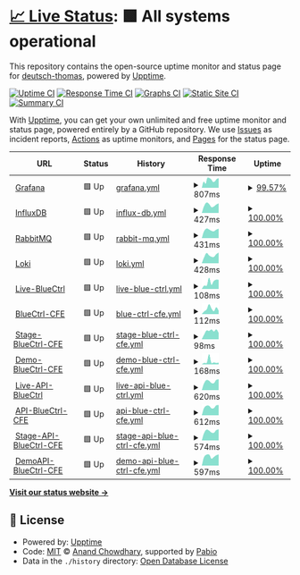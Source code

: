 # [📈 Live Status](https://deutsch-thomas.github.io/upptime-monitor): <!--live status--> **🟩 All systems operational**

This repository contains the open-source uptime monitor and status page for [deutsch-thomas](https://deutsch-thomas.github.io/upptime-monitor), powered by [Upptime](https://github.com/upptime/upptime).

[![Uptime CI](https://github.com/deutsch-thomas/upptime-monitor/workflows/Uptime%20CI/badge.svg)](https://github.com/deutsch-thomas/upptime-monitor/actions?query=workflow%3A%22Uptime+CI%22)
[![Response Time CI](https://github.com/deutsch-thomas/upptime-monitor/workflows/Response%20Time%20CI/badge.svg)](https://github.com/deutsch-thomas/upptime-monitor/actions?query=workflow%3A%22Response+Time+CI%22)
[![Graphs CI](https://github.com/deutsch-thomas/upptime-monitor/workflows/Graphs%20CI/badge.svg)](https://github.com/deutsch-thomas/upptime-monitor/actions?query=workflow%3A%22Graphs+CI%22)
[![Static Site CI](https://github.com/deutsch-thomas/upptime-monitor/workflows/Static%20Site%20CI/badge.svg)](https://github.com/deutsch-thomas/upptime-monitor/actions?query=workflow%3A%22Static+Site+CI%22)
[![Summary CI](https://github.com/deutsch-thomas/upptime-monitor/workflows/Summary%20CI/badge.svg)](https://github.com/deutsch-thomas/upptime-monitor/actions?query=workflow%3A%22Summary+CI%22)

With [Upptime](https://upptime.js.org), you can get your own unlimited and free uptime monitor and status page, powered entirely by a GitHub repository. We use [Issues](https://github.com/deutsch-thomas/upptime-monitor/issues) as incident reports, [Actions](https://github.com/deutsch-thomas/upptime-monitor/actions) as uptime monitors, and [Pages](https://deutsch-thomas.github.io/upptime-monitor) for the status page.

<!--start: status pages-->
<!-- This summary is generated by Upptime (https://github.com/upptime/upptime) -->
<!-- Do not edit this manually, your changes will be overwritten -->
<!-- prettier-ignore -->
| URL | Status | History | Response Time | Uptime |
| --- | ------ | ------- | ------------- | ------ |
| <img alt="" src="https://icons.duckduckgo.com/ip3/monitor.bluectrl.app.ico" height="13"> [Grafana](https://monitor.bluectrl.app/) | 🟩 Up | [grafana.yml](https://github.com/deutsch-thomas/upptime-monitor/commits/HEAD/history/grafana.yml) | <details><summary><img alt="Response time graph" src="./graphs/grafana/response-time-week.png" height="20"> 807ms</summary><br><a href="https://uptime.cfe-computing.com/history/grafana"><img alt="Response time 732" src="https://img.shields.io/endpoint?url=https%3A%2F%2Fraw.githubusercontent.com%2Fdeutsch-thomas%2Fupptime-monitor%2FHEAD%2Fapi%2Fgrafana%2Fresponse-time.json"></a><br><a href="https://uptime.cfe-computing.com/history/grafana"><img alt="24-hour response time 1014" src="https://img.shields.io/endpoint?url=https%3A%2F%2Fraw.githubusercontent.com%2Fdeutsch-thomas%2Fupptime-monitor%2FHEAD%2Fapi%2Fgrafana%2Fresponse-time-day.json"></a><br><a href="https://uptime.cfe-computing.com/history/grafana"><img alt="7-day response time 807" src="https://img.shields.io/endpoint?url=https%3A%2F%2Fraw.githubusercontent.com%2Fdeutsch-thomas%2Fupptime-monitor%2FHEAD%2Fapi%2Fgrafana%2Fresponse-time-week.json"></a><br><a href="https://uptime.cfe-computing.com/history/grafana"><img alt="30-day response time 790" src="https://img.shields.io/endpoint?url=https%3A%2F%2Fraw.githubusercontent.com%2Fdeutsch-thomas%2Fupptime-monitor%2FHEAD%2Fapi%2Fgrafana%2Fresponse-time-month.json"></a><br><a href="https://uptime.cfe-computing.com/history/grafana"><img alt="1-year response time 732" src="https://img.shields.io/endpoint?url=https%3A%2F%2Fraw.githubusercontent.com%2Fdeutsch-thomas%2Fupptime-monitor%2FHEAD%2Fapi%2Fgrafana%2Fresponse-time-year.json"></a></details> | <details><summary><a href="https://uptime.cfe-computing.com/history/grafana">99.57%</a></summary><a href="https://uptime.cfe-computing.com/history/grafana"><img alt="All-time uptime 99.73%" src="https://img.shields.io/endpoint?url=https%3A%2F%2Fraw.githubusercontent.com%2Fdeutsch-thomas%2Fupptime-monitor%2FHEAD%2Fapi%2Fgrafana%2Fuptime.json"></a><br><a href="https://uptime.cfe-computing.com/history/grafana"><img alt="24-hour uptime 100.00%" src="https://img.shields.io/endpoint?url=https%3A%2F%2Fraw.githubusercontent.com%2Fdeutsch-thomas%2Fupptime-monitor%2FHEAD%2Fapi%2Fgrafana%2Fuptime-day.json"></a><br><a href="https://uptime.cfe-computing.com/history/grafana"><img alt="7-day uptime 99.57%" src="https://img.shields.io/endpoint?url=https%3A%2F%2Fraw.githubusercontent.com%2Fdeutsch-thomas%2Fupptime-monitor%2FHEAD%2Fapi%2Fgrafana%2Fuptime-week.json"></a><br><a href="https://uptime.cfe-computing.com/history/grafana"><img alt="30-day uptime 99.81%" src="https://img.shields.io/endpoint?url=https%3A%2F%2Fraw.githubusercontent.com%2Fdeutsch-thomas%2Fupptime-monitor%2FHEAD%2Fapi%2Fgrafana%2Fuptime-month.json"></a><br><a href="https://uptime.cfe-computing.com/history/grafana"><img alt="1-year uptime 99.73%" src="https://img.shields.io/endpoint?url=https%3A%2F%2Fraw.githubusercontent.com%2Fdeutsch-thomas%2Fupptime-monitor%2FHEAD%2Fapi%2Fgrafana%2Fuptime-year.json"></a></details>
| <img alt="" src="https://icons.duckduckgo.com/ip3/monitor.bluectrl.app.ico" height="13"> [InfluxDB](https://monitor.bluectrl.app:8443/) | 🟩 Up | [influx-db.yml](https://github.com/deutsch-thomas/upptime-monitor/commits/HEAD/history/influx-db.yml) | <details><summary><img alt="Response time graph" src="./graphs/influx-db/response-time-week.png" height="20"> 427ms</summary><br><a href="https://uptime.cfe-computing.com/history/influx-db"><img alt="Response time 396" src="https://img.shields.io/endpoint?url=https%3A%2F%2Fraw.githubusercontent.com%2Fdeutsch-thomas%2Fupptime-monitor%2FHEAD%2Fapi%2Finflux-db%2Fresponse-time.json"></a><br><a href="https://uptime.cfe-computing.com/history/influx-db"><img alt="24-hour response time 506" src="https://img.shields.io/endpoint?url=https%3A%2F%2Fraw.githubusercontent.com%2Fdeutsch-thomas%2Fupptime-monitor%2FHEAD%2Fapi%2Finflux-db%2Fresponse-time-day.json"></a><br><a href="https://uptime.cfe-computing.com/history/influx-db"><img alt="7-day response time 427" src="https://img.shields.io/endpoint?url=https%3A%2F%2Fraw.githubusercontent.com%2Fdeutsch-thomas%2Fupptime-monitor%2FHEAD%2Fapi%2Finflux-db%2Fresponse-time-week.json"></a><br><a href="https://uptime.cfe-computing.com/history/influx-db"><img alt="30-day response time 412" src="https://img.shields.io/endpoint?url=https%3A%2F%2Fraw.githubusercontent.com%2Fdeutsch-thomas%2Fupptime-monitor%2FHEAD%2Fapi%2Finflux-db%2Fresponse-time-month.json"></a><br><a href="https://uptime.cfe-computing.com/history/influx-db"><img alt="1-year response time 396" src="https://img.shields.io/endpoint?url=https%3A%2F%2Fraw.githubusercontent.com%2Fdeutsch-thomas%2Fupptime-monitor%2FHEAD%2Fapi%2Finflux-db%2Fresponse-time-year.json"></a></details> | <details><summary><a href="https://uptime.cfe-computing.com/history/influx-db">100.00%</a></summary><a href="https://uptime.cfe-computing.com/history/influx-db"><img alt="All-time uptime 99.73%" src="https://img.shields.io/endpoint?url=https%3A%2F%2Fraw.githubusercontent.com%2Fdeutsch-thomas%2Fupptime-monitor%2FHEAD%2Fapi%2Finflux-db%2Fuptime.json"></a><br><a href="https://uptime.cfe-computing.com/history/influx-db"><img alt="24-hour uptime 100.00%" src="https://img.shields.io/endpoint?url=https%3A%2F%2Fraw.githubusercontent.com%2Fdeutsch-thomas%2Fupptime-monitor%2FHEAD%2Fapi%2Finflux-db%2Fuptime-day.json"></a><br><a href="https://uptime.cfe-computing.com/history/influx-db"><img alt="7-day uptime 100.00%" src="https://img.shields.io/endpoint?url=https%3A%2F%2Fraw.githubusercontent.com%2Fdeutsch-thomas%2Fupptime-monitor%2FHEAD%2Fapi%2Finflux-db%2Fuptime-week.json"></a><br><a href="https://uptime.cfe-computing.com/history/influx-db"><img alt="30-day uptime 99.91%" src="https://img.shields.io/endpoint?url=https%3A%2F%2Fraw.githubusercontent.com%2Fdeutsch-thomas%2Fupptime-monitor%2FHEAD%2Fapi%2Finflux-db%2Fuptime-month.json"></a><br><a href="https://uptime.cfe-computing.com/history/influx-db"><img alt="1-year uptime 99.73%" src="https://img.shields.io/endpoint?url=https%3A%2F%2Fraw.githubusercontent.com%2Fdeutsch-thomas%2Fupptime-monitor%2FHEAD%2Fapi%2Finflux-db%2Fuptime-year.json"></a></details>
| <img alt="" src="https://icons.duckduckgo.com/ip3/monitor.bluectrl.app.ico" height="13"> [RabbitMQ](https://monitor.bluectrl.app:15672/) | 🟩 Up | [rabbit-mq.yml](https://github.com/deutsch-thomas/upptime-monitor/commits/HEAD/history/rabbit-mq.yml) | <details><summary><img alt="Response time graph" src="./graphs/rabbit-mq/response-time-week.png" height="20"> 431ms</summary><br><a href="https://uptime.cfe-computing.com/history/rabbit-mq"><img alt="Response time 412" src="https://img.shields.io/endpoint?url=https%3A%2F%2Fraw.githubusercontent.com%2Fdeutsch-thomas%2Fupptime-monitor%2FHEAD%2Fapi%2Frabbit-mq%2Fresponse-time.json"></a><br><a href="https://uptime.cfe-computing.com/history/rabbit-mq"><img alt="24-hour response time 496" src="https://img.shields.io/endpoint?url=https%3A%2F%2Fraw.githubusercontent.com%2Fdeutsch-thomas%2Fupptime-monitor%2FHEAD%2Fapi%2Frabbit-mq%2Fresponse-time-day.json"></a><br><a href="https://uptime.cfe-computing.com/history/rabbit-mq"><img alt="7-day response time 431" src="https://img.shields.io/endpoint?url=https%3A%2F%2Fraw.githubusercontent.com%2Fdeutsch-thomas%2Fupptime-monitor%2FHEAD%2Fapi%2Frabbit-mq%2Fresponse-time-week.json"></a><br><a href="https://uptime.cfe-computing.com/history/rabbit-mq"><img alt="30-day response time 424" src="https://img.shields.io/endpoint?url=https%3A%2F%2Fraw.githubusercontent.com%2Fdeutsch-thomas%2Fupptime-monitor%2FHEAD%2Fapi%2Frabbit-mq%2Fresponse-time-month.json"></a><br><a href="https://uptime.cfe-computing.com/history/rabbit-mq"><img alt="1-year response time 412" src="https://img.shields.io/endpoint?url=https%3A%2F%2Fraw.githubusercontent.com%2Fdeutsch-thomas%2Fupptime-monitor%2FHEAD%2Fapi%2Frabbit-mq%2Fresponse-time-year.json"></a></details> | <details><summary><a href="https://uptime.cfe-computing.com/history/rabbit-mq">100.00%</a></summary><a href="https://uptime.cfe-computing.com/history/rabbit-mq"><img alt="All-time uptime 99.77%" src="https://img.shields.io/endpoint?url=https%3A%2F%2Fraw.githubusercontent.com%2Fdeutsch-thomas%2Fupptime-monitor%2FHEAD%2Fapi%2Frabbit-mq%2Fuptime.json"></a><br><a href="https://uptime.cfe-computing.com/history/rabbit-mq"><img alt="24-hour uptime 100.00%" src="https://img.shields.io/endpoint?url=https%3A%2F%2Fraw.githubusercontent.com%2Fdeutsch-thomas%2Fupptime-monitor%2FHEAD%2Fapi%2Frabbit-mq%2Fuptime-day.json"></a><br><a href="https://uptime.cfe-computing.com/history/rabbit-mq"><img alt="7-day uptime 100.00%" src="https://img.shields.io/endpoint?url=https%3A%2F%2Fraw.githubusercontent.com%2Fdeutsch-thomas%2Fupptime-monitor%2FHEAD%2Fapi%2Frabbit-mq%2Fuptime-week.json"></a><br><a href="https://uptime.cfe-computing.com/history/rabbit-mq"><img alt="30-day uptime 99.91%" src="https://img.shields.io/endpoint?url=https%3A%2F%2Fraw.githubusercontent.com%2Fdeutsch-thomas%2Fupptime-monitor%2FHEAD%2Fapi%2Frabbit-mq%2Fuptime-month.json"></a><br><a href="https://uptime.cfe-computing.com/history/rabbit-mq"><img alt="1-year uptime 99.77%" src="https://img.shields.io/endpoint?url=https%3A%2F%2Fraw.githubusercontent.com%2Fdeutsch-thomas%2Fupptime-monitor%2FHEAD%2Fapi%2Frabbit-mq%2Fuptime-year.json"></a></details>
| <img alt="" src="https://icons.duckduckgo.com/ip3/monitor.bluectrl.app.ico" height="13"> [Loki](https://monitor.bluectrl.app:3100/) | 🟩 Up | [loki.yml](https://github.com/deutsch-thomas/upptime-monitor/commits/HEAD/history/loki.yml) | <details><summary><img alt="Response time graph" src="./graphs/loki/response-time-week.png" height="20"> 428ms</summary><br><a href="https://uptime.cfe-computing.com/history/loki"><img alt="Response time 385" src="https://img.shields.io/endpoint?url=https%3A%2F%2Fraw.githubusercontent.com%2Fdeutsch-thomas%2Fupptime-monitor%2FHEAD%2Fapi%2Floki%2Fresponse-time.json"></a><br><a href="https://uptime.cfe-computing.com/history/loki"><img alt="24-hour response time 566" src="https://img.shields.io/endpoint?url=https%3A%2F%2Fraw.githubusercontent.com%2Fdeutsch-thomas%2Fupptime-monitor%2FHEAD%2Fapi%2Floki%2Fresponse-time-day.json"></a><br><a href="https://uptime.cfe-computing.com/history/loki"><img alt="7-day response time 428" src="https://img.shields.io/endpoint?url=https%3A%2F%2Fraw.githubusercontent.com%2Fdeutsch-thomas%2Fupptime-monitor%2FHEAD%2Fapi%2Floki%2Fresponse-time-week.json"></a><br><a href="https://uptime.cfe-computing.com/history/loki"><img alt="30-day response time 409" src="https://img.shields.io/endpoint?url=https%3A%2F%2Fraw.githubusercontent.com%2Fdeutsch-thomas%2Fupptime-monitor%2FHEAD%2Fapi%2Floki%2Fresponse-time-month.json"></a><br><a href="https://uptime.cfe-computing.com/history/loki"><img alt="1-year response time 385" src="https://img.shields.io/endpoint?url=https%3A%2F%2Fraw.githubusercontent.com%2Fdeutsch-thomas%2Fupptime-monitor%2FHEAD%2Fapi%2Floki%2Fresponse-time-year.json"></a></details> | <details><summary><a href="https://uptime.cfe-computing.com/history/loki">100.00%</a></summary><a href="https://uptime.cfe-computing.com/history/loki"><img alt="All-time uptime 99.97%" src="https://img.shields.io/endpoint?url=https%3A%2F%2Fraw.githubusercontent.com%2Fdeutsch-thomas%2Fupptime-monitor%2FHEAD%2Fapi%2Floki%2Fuptime.json"></a><br><a href="https://uptime.cfe-computing.com/history/loki"><img alt="24-hour uptime 100.00%" src="https://img.shields.io/endpoint?url=https%3A%2F%2Fraw.githubusercontent.com%2Fdeutsch-thomas%2Fupptime-monitor%2FHEAD%2Fapi%2Floki%2Fuptime-day.json"></a><br><a href="https://uptime.cfe-computing.com/history/loki"><img alt="7-day uptime 100.00%" src="https://img.shields.io/endpoint?url=https%3A%2F%2Fraw.githubusercontent.com%2Fdeutsch-thomas%2Fupptime-monitor%2FHEAD%2Fapi%2Floki%2Fuptime-week.json"></a><br><a href="https://uptime.cfe-computing.com/history/loki"><img alt="30-day uptime 100.00%" src="https://img.shields.io/endpoint?url=https%3A%2F%2Fraw.githubusercontent.com%2Fdeutsch-thomas%2Fupptime-monitor%2FHEAD%2Fapi%2Floki%2Fuptime-month.json"></a><br><a href="https://uptime.cfe-computing.com/history/loki"><img alt="1-year uptime 99.97%" src="https://img.shields.io/endpoint?url=https%3A%2F%2Fraw.githubusercontent.com%2Fdeutsch-thomas%2Fupptime-monitor%2FHEAD%2Fapi%2Floki%2Fuptime-year.json"></a></details>
| <img alt="" src="https://icons.duckduckgo.com/ip3/bluectrl.app.ico" height="13"> [Live-BlueCtrl](https://bluectrl.app) | 🟩 Up | [live-blue-ctrl.yml](https://github.com/deutsch-thomas/upptime-monitor/commits/HEAD/history/live-blue-ctrl.yml) | <details><summary><img alt="Response time graph" src="./graphs/live-blue-ctrl/response-time-week.png" height="20"> 108ms</summary><br><a href="https://uptime.cfe-computing.com/history/live-blue-ctrl"><img alt="Response time 192" src="https://img.shields.io/endpoint?url=https%3A%2F%2Fraw.githubusercontent.com%2Fdeutsch-thomas%2Fupptime-monitor%2FHEAD%2Fapi%2Flive-blue-ctrl%2Fresponse-time.json"></a><br><a href="https://uptime.cfe-computing.com/history/live-blue-ctrl"><img alt="24-hour response time 145" src="https://img.shields.io/endpoint?url=https%3A%2F%2Fraw.githubusercontent.com%2Fdeutsch-thomas%2Fupptime-monitor%2FHEAD%2Fapi%2Flive-blue-ctrl%2Fresponse-time-day.json"></a><br><a href="https://uptime.cfe-computing.com/history/live-blue-ctrl"><img alt="7-day response time 108" src="https://img.shields.io/endpoint?url=https%3A%2F%2Fraw.githubusercontent.com%2Fdeutsch-thomas%2Fupptime-monitor%2FHEAD%2Fapi%2Flive-blue-ctrl%2Fresponse-time-week.json"></a><br><a href="https://uptime.cfe-computing.com/history/live-blue-ctrl"><img alt="30-day response time 212" src="https://img.shields.io/endpoint?url=https%3A%2F%2Fraw.githubusercontent.com%2Fdeutsch-thomas%2Fupptime-monitor%2FHEAD%2Fapi%2Flive-blue-ctrl%2Fresponse-time-month.json"></a><br><a href="https://uptime.cfe-computing.com/history/live-blue-ctrl"><img alt="1-year response time 192" src="https://img.shields.io/endpoint?url=https%3A%2F%2Fraw.githubusercontent.com%2Fdeutsch-thomas%2Fupptime-monitor%2FHEAD%2Fapi%2Flive-blue-ctrl%2Fresponse-time-year.json"></a></details> | <details><summary><a href="https://uptime.cfe-computing.com/history/live-blue-ctrl">100.00%</a></summary><a href="https://uptime.cfe-computing.com/history/live-blue-ctrl"><img alt="All-time uptime 99.99%" src="https://img.shields.io/endpoint?url=https%3A%2F%2Fraw.githubusercontent.com%2Fdeutsch-thomas%2Fupptime-monitor%2FHEAD%2Fapi%2Flive-blue-ctrl%2Fuptime.json"></a><br><a href="https://uptime.cfe-computing.com/history/live-blue-ctrl"><img alt="24-hour uptime 100.00%" src="https://img.shields.io/endpoint?url=https%3A%2F%2Fraw.githubusercontent.com%2Fdeutsch-thomas%2Fupptime-monitor%2FHEAD%2Fapi%2Flive-blue-ctrl%2Fuptime-day.json"></a><br><a href="https://uptime.cfe-computing.com/history/live-blue-ctrl"><img alt="7-day uptime 100.00%" src="https://img.shields.io/endpoint?url=https%3A%2F%2Fraw.githubusercontent.com%2Fdeutsch-thomas%2Fupptime-monitor%2FHEAD%2Fapi%2Flive-blue-ctrl%2Fuptime-week.json"></a><br><a href="https://uptime.cfe-computing.com/history/live-blue-ctrl"><img alt="30-day uptime 100.00%" src="https://img.shields.io/endpoint?url=https%3A%2F%2Fraw.githubusercontent.com%2Fdeutsch-thomas%2Fupptime-monitor%2FHEAD%2Fapi%2Flive-blue-ctrl%2Fuptime-month.json"></a><br><a href="https://uptime.cfe-computing.com/history/live-blue-ctrl"><img alt="1-year uptime 99.99%" src="https://img.shields.io/endpoint?url=https%3A%2F%2Fraw.githubusercontent.com%2Fdeutsch-thomas%2Fupptime-monitor%2FHEAD%2Fapi%2Flive-blue-ctrl%2Fuptime-year.json"></a></details>
| <img alt="" src="https://icons.duckduckgo.com/ip3/bluectrl.cfe-computing.com.ico" height="13"> [BlueCtrl-CFE](https://bluectrl.cfe-computing.com) | 🟩 Up | [blue-ctrl-cfe.yml](https://github.com/deutsch-thomas/upptime-monitor/commits/HEAD/history/blue-ctrl-cfe.yml) | <details><summary><img alt="Response time graph" src="./graphs/blue-ctrl-cfe/response-time-week.png" height="20"> 112ms</summary><br><a href="https://uptime.cfe-computing.com/history/blue-ctrl-cfe"><img alt="Response time 174" src="https://img.shields.io/endpoint?url=https%3A%2F%2Fraw.githubusercontent.com%2Fdeutsch-thomas%2Fupptime-monitor%2FHEAD%2Fapi%2Fblue-ctrl-cfe%2Fresponse-time.json"></a><br><a href="https://uptime.cfe-computing.com/history/blue-ctrl-cfe"><img alt="24-hour response time 74" src="https://img.shields.io/endpoint?url=https%3A%2F%2Fraw.githubusercontent.com%2Fdeutsch-thomas%2Fupptime-monitor%2FHEAD%2Fapi%2Fblue-ctrl-cfe%2Fresponse-time-day.json"></a><br><a href="https://uptime.cfe-computing.com/history/blue-ctrl-cfe"><img alt="7-day response time 112" src="https://img.shields.io/endpoint?url=https%3A%2F%2Fraw.githubusercontent.com%2Fdeutsch-thomas%2Fupptime-monitor%2FHEAD%2Fapi%2Fblue-ctrl-cfe%2Fresponse-time-week.json"></a><br><a href="https://uptime.cfe-computing.com/history/blue-ctrl-cfe"><img alt="30-day response time 192" src="https://img.shields.io/endpoint?url=https%3A%2F%2Fraw.githubusercontent.com%2Fdeutsch-thomas%2Fupptime-monitor%2FHEAD%2Fapi%2Fblue-ctrl-cfe%2Fresponse-time-month.json"></a><br><a href="https://uptime.cfe-computing.com/history/blue-ctrl-cfe"><img alt="1-year response time 174" src="https://img.shields.io/endpoint?url=https%3A%2F%2Fraw.githubusercontent.com%2Fdeutsch-thomas%2Fupptime-monitor%2FHEAD%2Fapi%2Fblue-ctrl-cfe%2Fresponse-time-year.json"></a></details> | <details><summary><a href="https://uptime.cfe-computing.com/history/blue-ctrl-cfe">100.00%</a></summary><a href="https://uptime.cfe-computing.com/history/blue-ctrl-cfe"><img alt="All-time uptime 99.96%" src="https://img.shields.io/endpoint?url=https%3A%2F%2Fraw.githubusercontent.com%2Fdeutsch-thomas%2Fupptime-monitor%2FHEAD%2Fapi%2Fblue-ctrl-cfe%2Fuptime.json"></a><br><a href="https://uptime.cfe-computing.com/history/blue-ctrl-cfe"><img alt="24-hour uptime 100.00%" src="https://img.shields.io/endpoint?url=https%3A%2F%2Fraw.githubusercontent.com%2Fdeutsch-thomas%2Fupptime-monitor%2FHEAD%2Fapi%2Fblue-ctrl-cfe%2Fuptime-day.json"></a><br><a href="https://uptime.cfe-computing.com/history/blue-ctrl-cfe"><img alt="7-day uptime 100.00%" src="https://img.shields.io/endpoint?url=https%3A%2F%2Fraw.githubusercontent.com%2Fdeutsch-thomas%2Fupptime-monitor%2FHEAD%2Fapi%2Fblue-ctrl-cfe%2Fuptime-week.json"></a><br><a href="https://uptime.cfe-computing.com/history/blue-ctrl-cfe"><img alt="30-day uptime 100.00%" src="https://img.shields.io/endpoint?url=https%3A%2F%2Fraw.githubusercontent.com%2Fdeutsch-thomas%2Fupptime-monitor%2FHEAD%2Fapi%2Fblue-ctrl-cfe%2Fuptime-month.json"></a><br><a href="https://uptime.cfe-computing.com/history/blue-ctrl-cfe"><img alt="1-year uptime 99.96%" src="https://img.shields.io/endpoint?url=https%3A%2F%2Fraw.githubusercontent.com%2Fdeutsch-thomas%2Fupptime-monitor%2FHEAD%2Fapi%2Fblue-ctrl-cfe%2Fuptime-year.json"></a></details>
| <img alt="" src="https://icons.duckduckgo.com/ip3/stage.bluectrl.cfe-computing.com.ico" height="13"> [Stage-BlueCtrl-CFE](https://stage.bluectrl.cfe-computing.com) | 🟩 Up | [stage-blue-ctrl-cfe.yml](https://github.com/deutsch-thomas/upptime-monitor/commits/HEAD/history/stage-blue-ctrl-cfe.yml) | <details><summary><img alt="Response time graph" src="./graphs/stage-blue-ctrl-cfe/response-time-week.png" height="20"> 98ms</summary><br><a href="https://uptime.cfe-computing.com/history/stage-blue-ctrl-cfe"><img alt="Response time 180" src="https://img.shields.io/endpoint?url=https%3A%2F%2Fraw.githubusercontent.com%2Fdeutsch-thomas%2Fupptime-monitor%2FHEAD%2Fapi%2Fstage-blue-ctrl-cfe%2Fresponse-time.json"></a><br><a href="https://uptime.cfe-computing.com/history/stage-blue-ctrl-cfe"><img alt="24-hour response time 78" src="https://img.shields.io/endpoint?url=https%3A%2F%2Fraw.githubusercontent.com%2Fdeutsch-thomas%2Fupptime-monitor%2FHEAD%2Fapi%2Fstage-blue-ctrl-cfe%2Fresponse-time-day.json"></a><br><a href="https://uptime.cfe-computing.com/history/stage-blue-ctrl-cfe"><img alt="7-day response time 98" src="https://img.shields.io/endpoint?url=https%3A%2F%2Fraw.githubusercontent.com%2Fdeutsch-thomas%2Fupptime-monitor%2FHEAD%2Fapi%2Fstage-blue-ctrl-cfe%2Fresponse-time-week.json"></a><br><a href="https://uptime.cfe-computing.com/history/stage-blue-ctrl-cfe"><img alt="30-day response time 195" src="https://img.shields.io/endpoint?url=https%3A%2F%2Fraw.githubusercontent.com%2Fdeutsch-thomas%2Fupptime-monitor%2FHEAD%2Fapi%2Fstage-blue-ctrl-cfe%2Fresponse-time-month.json"></a><br><a href="https://uptime.cfe-computing.com/history/stage-blue-ctrl-cfe"><img alt="1-year response time 180" src="https://img.shields.io/endpoint?url=https%3A%2F%2Fraw.githubusercontent.com%2Fdeutsch-thomas%2Fupptime-monitor%2FHEAD%2Fapi%2Fstage-blue-ctrl-cfe%2Fresponse-time-year.json"></a></details> | <details><summary><a href="https://uptime.cfe-computing.com/history/stage-blue-ctrl-cfe">100.00%</a></summary><a href="https://uptime.cfe-computing.com/history/stage-blue-ctrl-cfe"><img alt="All-time uptime 99.97%" src="https://img.shields.io/endpoint?url=https%3A%2F%2Fraw.githubusercontent.com%2Fdeutsch-thomas%2Fupptime-monitor%2FHEAD%2Fapi%2Fstage-blue-ctrl-cfe%2Fuptime.json"></a><br><a href="https://uptime.cfe-computing.com/history/stage-blue-ctrl-cfe"><img alt="24-hour uptime 100.00%" src="https://img.shields.io/endpoint?url=https%3A%2F%2Fraw.githubusercontent.com%2Fdeutsch-thomas%2Fupptime-monitor%2FHEAD%2Fapi%2Fstage-blue-ctrl-cfe%2Fuptime-day.json"></a><br><a href="https://uptime.cfe-computing.com/history/stage-blue-ctrl-cfe"><img alt="7-day uptime 100.00%" src="https://img.shields.io/endpoint?url=https%3A%2F%2Fraw.githubusercontent.com%2Fdeutsch-thomas%2Fupptime-monitor%2FHEAD%2Fapi%2Fstage-blue-ctrl-cfe%2Fuptime-week.json"></a><br><a href="https://uptime.cfe-computing.com/history/stage-blue-ctrl-cfe"><img alt="30-day uptime 100.00%" src="https://img.shields.io/endpoint?url=https%3A%2F%2Fraw.githubusercontent.com%2Fdeutsch-thomas%2Fupptime-monitor%2FHEAD%2Fapi%2Fstage-blue-ctrl-cfe%2Fuptime-month.json"></a><br><a href="https://uptime.cfe-computing.com/history/stage-blue-ctrl-cfe"><img alt="1-year uptime 99.97%" src="https://img.shields.io/endpoint?url=https%3A%2F%2Fraw.githubusercontent.com%2Fdeutsch-thomas%2Fupptime-monitor%2FHEAD%2Fapi%2Fstage-blue-ctrl-cfe%2Fuptime-year.json"></a></details>
| <img alt="" src="https://icons.duckduckgo.com/ip3/demo.bluectrl.cfe-computing.com.ico" height="13"> [Demo-BlueCtrl-CFE](https://demo.bluectrl.cfe-computing.com) | 🟩 Up | [demo-blue-ctrl-cfe.yml](https://github.com/deutsch-thomas/upptime-monitor/commits/HEAD/history/demo-blue-ctrl-cfe.yml) | <details><summary><img alt="Response time graph" src="./graphs/demo-blue-ctrl-cfe/response-time-week.png" height="20"> 168ms</summary><br><a href="https://uptime.cfe-computing.com/history/demo-blue-ctrl-cfe"><img alt="Response time 207" src="https://img.shields.io/endpoint?url=https%3A%2F%2Fraw.githubusercontent.com%2Fdeutsch-thomas%2Fupptime-monitor%2FHEAD%2Fapi%2Fdemo-blue-ctrl-cfe%2Fresponse-time.json"></a><br><a href="https://uptime.cfe-computing.com/history/demo-blue-ctrl-cfe"><img alt="24-hour response time 107" src="https://img.shields.io/endpoint?url=https%3A%2F%2Fraw.githubusercontent.com%2Fdeutsch-thomas%2Fupptime-monitor%2FHEAD%2Fapi%2Fdemo-blue-ctrl-cfe%2Fresponse-time-day.json"></a><br><a href="https://uptime.cfe-computing.com/history/demo-blue-ctrl-cfe"><img alt="7-day response time 168" src="https://img.shields.io/endpoint?url=https%3A%2F%2Fraw.githubusercontent.com%2Fdeutsch-thomas%2Fupptime-monitor%2FHEAD%2Fapi%2Fdemo-blue-ctrl-cfe%2Fresponse-time-week.json"></a><br><a href="https://uptime.cfe-computing.com/history/demo-blue-ctrl-cfe"><img alt="30-day response time 172" src="https://img.shields.io/endpoint?url=https%3A%2F%2Fraw.githubusercontent.com%2Fdeutsch-thomas%2Fupptime-monitor%2FHEAD%2Fapi%2Fdemo-blue-ctrl-cfe%2Fresponse-time-month.json"></a><br><a href="https://uptime.cfe-computing.com/history/demo-blue-ctrl-cfe"><img alt="1-year response time 207" src="https://img.shields.io/endpoint?url=https%3A%2F%2Fraw.githubusercontent.com%2Fdeutsch-thomas%2Fupptime-monitor%2FHEAD%2Fapi%2Fdemo-blue-ctrl-cfe%2Fresponse-time-year.json"></a></details> | <details><summary><a href="https://uptime.cfe-computing.com/history/demo-blue-ctrl-cfe">100.00%</a></summary><a href="https://uptime.cfe-computing.com/history/demo-blue-ctrl-cfe"><img alt="All-time uptime 99.97%" src="https://img.shields.io/endpoint?url=https%3A%2F%2Fraw.githubusercontent.com%2Fdeutsch-thomas%2Fupptime-monitor%2FHEAD%2Fapi%2Fdemo-blue-ctrl-cfe%2Fuptime.json"></a><br><a href="https://uptime.cfe-computing.com/history/demo-blue-ctrl-cfe"><img alt="24-hour uptime 100.00%" src="https://img.shields.io/endpoint?url=https%3A%2F%2Fraw.githubusercontent.com%2Fdeutsch-thomas%2Fupptime-monitor%2FHEAD%2Fapi%2Fdemo-blue-ctrl-cfe%2Fuptime-day.json"></a><br><a href="https://uptime.cfe-computing.com/history/demo-blue-ctrl-cfe"><img alt="7-day uptime 100.00%" src="https://img.shields.io/endpoint?url=https%3A%2F%2Fraw.githubusercontent.com%2Fdeutsch-thomas%2Fupptime-monitor%2FHEAD%2Fapi%2Fdemo-blue-ctrl-cfe%2Fuptime-week.json"></a><br><a href="https://uptime.cfe-computing.com/history/demo-blue-ctrl-cfe"><img alt="30-day uptime 100.00%" src="https://img.shields.io/endpoint?url=https%3A%2F%2Fraw.githubusercontent.com%2Fdeutsch-thomas%2Fupptime-monitor%2FHEAD%2Fapi%2Fdemo-blue-ctrl-cfe%2Fuptime-month.json"></a><br><a href="https://uptime.cfe-computing.com/history/demo-blue-ctrl-cfe"><img alt="1-year uptime 99.97%" src="https://img.shields.io/endpoint?url=https%3A%2F%2Fraw.githubusercontent.com%2Fdeutsch-thomas%2Fupptime-monitor%2FHEAD%2Fapi%2Fdemo-blue-ctrl-cfe%2Fuptime-year.json"></a></details>
| <img alt="" src="https://icons.duckduckgo.com/ip3/api.bluectrl.app.ico" height="13"> [Live-API-BlueCtrl](https://api.bluectrl.app/docs#/) | 🟩 Up | [live-api-blue-ctrl.yml](https://github.com/deutsch-thomas/upptime-monitor/commits/HEAD/history/live-api-blue-ctrl.yml) | <details><summary><img alt="Response time graph" src="./graphs/live-api-blue-ctrl/response-time-week.png" height="20"> 620ms</summary><br><a href="https://uptime.cfe-computing.com/history/live-api-blue-ctrl"><img alt="Response time 555" src="https://img.shields.io/endpoint?url=https%3A%2F%2Fraw.githubusercontent.com%2Fdeutsch-thomas%2Fupptime-monitor%2FHEAD%2Fapi%2Flive-api-blue-ctrl%2Fresponse-time.json"></a><br><a href="https://uptime.cfe-computing.com/history/live-api-blue-ctrl"><img alt="24-hour response time 775" src="https://img.shields.io/endpoint?url=https%3A%2F%2Fraw.githubusercontent.com%2Fdeutsch-thomas%2Fupptime-monitor%2FHEAD%2Fapi%2Flive-api-blue-ctrl%2Fresponse-time-day.json"></a><br><a href="https://uptime.cfe-computing.com/history/live-api-blue-ctrl"><img alt="7-day response time 620" src="https://img.shields.io/endpoint?url=https%3A%2F%2Fraw.githubusercontent.com%2Fdeutsch-thomas%2Fupptime-monitor%2FHEAD%2Fapi%2Flive-api-blue-ctrl%2Fresponse-time-week.json"></a><br><a href="https://uptime.cfe-computing.com/history/live-api-blue-ctrl"><img alt="30-day response time 593" src="https://img.shields.io/endpoint?url=https%3A%2F%2Fraw.githubusercontent.com%2Fdeutsch-thomas%2Fupptime-monitor%2FHEAD%2Fapi%2Flive-api-blue-ctrl%2Fresponse-time-month.json"></a><br><a href="https://uptime.cfe-computing.com/history/live-api-blue-ctrl"><img alt="1-year response time 555" src="https://img.shields.io/endpoint?url=https%3A%2F%2Fraw.githubusercontent.com%2Fdeutsch-thomas%2Fupptime-monitor%2FHEAD%2Fapi%2Flive-api-blue-ctrl%2Fresponse-time-year.json"></a></details> | <details><summary><a href="https://uptime.cfe-computing.com/history/live-api-blue-ctrl">100.00%</a></summary><a href="https://uptime.cfe-computing.com/history/live-api-blue-ctrl"><img alt="All-time uptime 99.99%" src="https://img.shields.io/endpoint?url=https%3A%2F%2Fraw.githubusercontent.com%2Fdeutsch-thomas%2Fupptime-monitor%2FHEAD%2Fapi%2Flive-api-blue-ctrl%2Fuptime.json"></a><br><a href="https://uptime.cfe-computing.com/history/live-api-blue-ctrl"><img alt="24-hour uptime 100.00%" src="https://img.shields.io/endpoint?url=https%3A%2F%2Fraw.githubusercontent.com%2Fdeutsch-thomas%2Fupptime-monitor%2FHEAD%2Fapi%2Flive-api-blue-ctrl%2Fuptime-day.json"></a><br><a href="https://uptime.cfe-computing.com/history/live-api-blue-ctrl"><img alt="7-day uptime 100.00%" src="https://img.shields.io/endpoint?url=https%3A%2F%2Fraw.githubusercontent.com%2Fdeutsch-thomas%2Fupptime-monitor%2FHEAD%2Fapi%2Flive-api-blue-ctrl%2Fuptime-week.json"></a><br><a href="https://uptime.cfe-computing.com/history/live-api-blue-ctrl"><img alt="30-day uptime 100.00%" src="https://img.shields.io/endpoint?url=https%3A%2F%2Fraw.githubusercontent.com%2Fdeutsch-thomas%2Fupptime-monitor%2FHEAD%2Fapi%2Flive-api-blue-ctrl%2Fuptime-month.json"></a><br><a href="https://uptime.cfe-computing.com/history/live-api-blue-ctrl"><img alt="1-year uptime 99.99%" src="https://img.shields.io/endpoint?url=https%3A%2F%2Fraw.githubusercontent.com%2Fdeutsch-thomas%2Fupptime-monitor%2FHEAD%2Fapi%2Flive-api-blue-ctrl%2Fuptime-year.json"></a></details>
| <img alt="" src="https://icons.duckduckgo.com/ip3/api.cfe-computing.com.ico" height="13"> [API-BlueCtrl-CFE](https://api.cfe-computing.com/docs) | 🟩 Up | [api-blue-ctrl-cfe.yml](https://github.com/deutsch-thomas/upptime-monitor/commits/HEAD/history/api-blue-ctrl-cfe.yml) | <details><summary><img alt="Response time graph" src="./graphs/api-blue-ctrl-cfe/response-time-week.png" height="20"> 612ms</summary><br><a href="https://uptime.cfe-computing.com/history/api-blue-ctrl-cfe"><img alt="Response time 567" src="https://img.shields.io/endpoint?url=https%3A%2F%2Fraw.githubusercontent.com%2Fdeutsch-thomas%2Fupptime-monitor%2FHEAD%2Fapi%2Fapi-blue-ctrl-cfe%2Fresponse-time.json"></a><br><a href="https://uptime.cfe-computing.com/history/api-blue-ctrl-cfe"><img alt="24-hour response time 727" src="https://img.shields.io/endpoint?url=https%3A%2F%2Fraw.githubusercontent.com%2Fdeutsch-thomas%2Fupptime-monitor%2FHEAD%2Fapi%2Fapi-blue-ctrl-cfe%2Fresponse-time-day.json"></a><br><a href="https://uptime.cfe-computing.com/history/api-blue-ctrl-cfe"><img alt="7-day response time 612" src="https://img.shields.io/endpoint?url=https%3A%2F%2Fraw.githubusercontent.com%2Fdeutsch-thomas%2Fupptime-monitor%2FHEAD%2Fapi%2Fapi-blue-ctrl-cfe%2Fresponse-time-week.json"></a><br><a href="https://uptime.cfe-computing.com/history/api-blue-ctrl-cfe"><img alt="30-day response time 580" src="https://img.shields.io/endpoint?url=https%3A%2F%2Fraw.githubusercontent.com%2Fdeutsch-thomas%2Fupptime-monitor%2FHEAD%2Fapi%2Fapi-blue-ctrl-cfe%2Fresponse-time-month.json"></a><br><a href="https://uptime.cfe-computing.com/history/api-blue-ctrl-cfe"><img alt="1-year response time 567" src="https://img.shields.io/endpoint?url=https%3A%2F%2Fraw.githubusercontent.com%2Fdeutsch-thomas%2Fupptime-monitor%2FHEAD%2Fapi%2Fapi-blue-ctrl-cfe%2Fresponse-time-year.json"></a></details> | <details><summary><a href="https://uptime.cfe-computing.com/history/api-blue-ctrl-cfe">100.00%</a></summary><a href="https://uptime.cfe-computing.com/history/api-blue-ctrl-cfe"><img alt="All-time uptime 99.97%" src="https://img.shields.io/endpoint?url=https%3A%2F%2Fraw.githubusercontent.com%2Fdeutsch-thomas%2Fupptime-monitor%2FHEAD%2Fapi%2Fapi-blue-ctrl-cfe%2Fuptime.json"></a><br><a href="https://uptime.cfe-computing.com/history/api-blue-ctrl-cfe"><img alt="24-hour uptime 100.00%" src="https://img.shields.io/endpoint?url=https%3A%2F%2Fraw.githubusercontent.com%2Fdeutsch-thomas%2Fupptime-monitor%2FHEAD%2Fapi%2Fapi-blue-ctrl-cfe%2Fuptime-day.json"></a><br><a href="https://uptime.cfe-computing.com/history/api-blue-ctrl-cfe"><img alt="7-day uptime 100.00%" src="https://img.shields.io/endpoint?url=https%3A%2F%2Fraw.githubusercontent.com%2Fdeutsch-thomas%2Fupptime-monitor%2FHEAD%2Fapi%2Fapi-blue-ctrl-cfe%2Fuptime-week.json"></a><br><a href="https://uptime.cfe-computing.com/history/api-blue-ctrl-cfe"><img alt="30-day uptime 100.00%" src="https://img.shields.io/endpoint?url=https%3A%2F%2Fraw.githubusercontent.com%2Fdeutsch-thomas%2Fupptime-monitor%2FHEAD%2Fapi%2Fapi-blue-ctrl-cfe%2Fuptime-month.json"></a><br><a href="https://uptime.cfe-computing.com/history/api-blue-ctrl-cfe"><img alt="1-year uptime 99.97%" src="https://img.shields.io/endpoint?url=https%3A%2F%2Fraw.githubusercontent.com%2Fdeutsch-thomas%2Fupptime-monitor%2FHEAD%2Fapi%2Fapi-blue-ctrl-cfe%2Fuptime-year.json"></a></details>
| <img alt="" src="https://icons.duckduckgo.com/ip3/stage.api.cfe-computing.com.ico" height="13"> [Stage-API-BlueCtrl-CFE](https://stage.api.cfe-computing.com/docs) | 🟩 Up | [stage-api-blue-ctrl-cfe.yml](https://github.com/deutsch-thomas/upptime-monitor/commits/HEAD/history/stage-api-blue-ctrl-cfe.yml) | <details><summary><img alt="Response time graph" src="./graphs/stage-api-blue-ctrl-cfe/response-time-week.png" height="20"> 574ms</summary><br><a href="https://uptime.cfe-computing.com/history/stage-api-blue-ctrl-cfe"><img alt="Response time 929" src="https://img.shields.io/endpoint?url=https%3A%2F%2Fraw.githubusercontent.com%2Fdeutsch-thomas%2Fupptime-monitor%2FHEAD%2Fapi%2Fstage-api-blue-ctrl-cfe%2Fresponse-time.json"></a><br><a href="https://uptime.cfe-computing.com/history/stage-api-blue-ctrl-cfe"><img alt="24-hour response time 690" src="https://img.shields.io/endpoint?url=https%3A%2F%2Fraw.githubusercontent.com%2Fdeutsch-thomas%2Fupptime-monitor%2FHEAD%2Fapi%2Fstage-api-blue-ctrl-cfe%2Fresponse-time-day.json"></a><br><a href="https://uptime.cfe-computing.com/history/stage-api-blue-ctrl-cfe"><img alt="7-day response time 574" src="https://img.shields.io/endpoint?url=https%3A%2F%2Fraw.githubusercontent.com%2Fdeutsch-thomas%2Fupptime-monitor%2FHEAD%2Fapi%2Fstage-api-blue-ctrl-cfe%2Fresponse-time-week.json"></a><br><a href="https://uptime.cfe-computing.com/history/stage-api-blue-ctrl-cfe"><img alt="30-day response time 577" src="https://img.shields.io/endpoint?url=https%3A%2F%2Fraw.githubusercontent.com%2Fdeutsch-thomas%2Fupptime-monitor%2FHEAD%2Fapi%2Fstage-api-blue-ctrl-cfe%2Fresponse-time-month.json"></a><br><a href="https://uptime.cfe-computing.com/history/stage-api-blue-ctrl-cfe"><img alt="1-year response time 929" src="https://img.shields.io/endpoint?url=https%3A%2F%2Fraw.githubusercontent.com%2Fdeutsch-thomas%2Fupptime-monitor%2FHEAD%2Fapi%2Fstage-api-blue-ctrl-cfe%2Fresponse-time-year.json"></a></details> | <details><summary><a href="https://uptime.cfe-computing.com/history/stage-api-blue-ctrl-cfe">100.00%</a></summary><a href="https://uptime.cfe-computing.com/history/stage-api-blue-ctrl-cfe"><img alt="All-time uptime 98.42%" src="https://img.shields.io/endpoint?url=https%3A%2F%2Fraw.githubusercontent.com%2Fdeutsch-thomas%2Fupptime-monitor%2FHEAD%2Fapi%2Fstage-api-blue-ctrl-cfe%2Fuptime.json"></a><br><a href="https://uptime.cfe-computing.com/history/stage-api-blue-ctrl-cfe"><img alt="24-hour uptime 100.00%" src="https://img.shields.io/endpoint?url=https%3A%2F%2Fraw.githubusercontent.com%2Fdeutsch-thomas%2Fupptime-monitor%2FHEAD%2Fapi%2Fstage-api-blue-ctrl-cfe%2Fuptime-day.json"></a><br><a href="https://uptime.cfe-computing.com/history/stage-api-blue-ctrl-cfe"><img alt="7-day uptime 100.00%" src="https://img.shields.io/endpoint?url=https%3A%2F%2Fraw.githubusercontent.com%2Fdeutsch-thomas%2Fupptime-monitor%2FHEAD%2Fapi%2Fstage-api-blue-ctrl-cfe%2Fuptime-week.json"></a><br><a href="https://uptime.cfe-computing.com/history/stage-api-blue-ctrl-cfe"><img alt="30-day uptime 100.00%" src="https://img.shields.io/endpoint?url=https%3A%2F%2Fraw.githubusercontent.com%2Fdeutsch-thomas%2Fupptime-monitor%2FHEAD%2Fapi%2Fstage-api-blue-ctrl-cfe%2Fuptime-month.json"></a><br><a href="https://uptime.cfe-computing.com/history/stage-api-blue-ctrl-cfe"><img alt="1-year uptime 98.42%" src="https://img.shields.io/endpoint?url=https%3A%2F%2Fraw.githubusercontent.com%2Fdeutsch-thomas%2Fupptime-monitor%2FHEAD%2Fapi%2Fstage-api-blue-ctrl-cfe%2Fuptime-year.json"></a></details>
| <img alt="" src="https://icons.duckduckgo.com/ip3/demo.api.cfe-computing.com.ico" height="13"> [DemoAPI-BlueCtrl-CFE](https://demo.api.cfe-computing.com/docs) | 🟩 Up | [demo-api-blue-ctrl-cfe.yml](https://github.com/deutsch-thomas/upptime-monitor/commits/HEAD/history/demo-api-blue-ctrl-cfe.yml) | <details><summary><img alt="Response time graph" src="./graphs/demo-api-blue-ctrl-cfe/response-time-week.png" height="20"> 597ms</summary><br><a href="https://uptime.cfe-computing.com/history/demo-api-blue-ctrl-cfe"><img alt="Response time 1226" src="https://img.shields.io/endpoint?url=https%3A%2F%2Fraw.githubusercontent.com%2Fdeutsch-thomas%2Fupptime-monitor%2FHEAD%2Fapi%2Fdemo-api-blue-ctrl-cfe%2Fresponse-time.json"></a><br><a href="https://uptime.cfe-computing.com/history/demo-api-blue-ctrl-cfe"><img alt="24-hour response time 691" src="https://img.shields.io/endpoint?url=https%3A%2F%2Fraw.githubusercontent.com%2Fdeutsch-thomas%2Fupptime-monitor%2FHEAD%2Fapi%2Fdemo-api-blue-ctrl-cfe%2Fresponse-time-day.json"></a><br><a href="https://uptime.cfe-computing.com/history/demo-api-blue-ctrl-cfe"><img alt="7-day response time 597" src="https://img.shields.io/endpoint?url=https%3A%2F%2Fraw.githubusercontent.com%2Fdeutsch-thomas%2Fupptime-monitor%2FHEAD%2Fapi%2Fdemo-api-blue-ctrl-cfe%2Fresponse-time-week.json"></a><br><a href="https://uptime.cfe-computing.com/history/demo-api-blue-ctrl-cfe"><img alt="30-day response time 566" src="https://img.shields.io/endpoint?url=https%3A%2F%2Fraw.githubusercontent.com%2Fdeutsch-thomas%2Fupptime-monitor%2FHEAD%2Fapi%2Fdemo-api-blue-ctrl-cfe%2Fresponse-time-month.json"></a><br><a href="https://uptime.cfe-computing.com/history/demo-api-blue-ctrl-cfe"><img alt="1-year response time 1226" src="https://img.shields.io/endpoint?url=https%3A%2F%2Fraw.githubusercontent.com%2Fdeutsch-thomas%2Fupptime-monitor%2FHEAD%2Fapi%2Fdemo-api-blue-ctrl-cfe%2Fresponse-time-year.json"></a></details> | <details><summary><a href="https://uptime.cfe-computing.com/history/demo-api-blue-ctrl-cfe">100.00%</a></summary><a href="https://uptime.cfe-computing.com/history/demo-api-blue-ctrl-cfe"><img alt="All-time uptime 98.27%" src="https://img.shields.io/endpoint?url=https%3A%2F%2Fraw.githubusercontent.com%2Fdeutsch-thomas%2Fupptime-monitor%2FHEAD%2Fapi%2Fdemo-api-blue-ctrl-cfe%2Fuptime.json"></a><br><a href="https://uptime.cfe-computing.com/history/demo-api-blue-ctrl-cfe"><img alt="24-hour uptime 100.00%" src="https://img.shields.io/endpoint?url=https%3A%2F%2Fraw.githubusercontent.com%2Fdeutsch-thomas%2Fupptime-monitor%2FHEAD%2Fapi%2Fdemo-api-blue-ctrl-cfe%2Fuptime-day.json"></a><br><a href="https://uptime.cfe-computing.com/history/demo-api-blue-ctrl-cfe"><img alt="7-day uptime 100.00%" src="https://img.shields.io/endpoint?url=https%3A%2F%2Fraw.githubusercontent.com%2Fdeutsch-thomas%2Fupptime-monitor%2FHEAD%2Fapi%2Fdemo-api-blue-ctrl-cfe%2Fuptime-week.json"></a><br><a href="https://uptime.cfe-computing.com/history/demo-api-blue-ctrl-cfe"><img alt="30-day uptime 100.00%" src="https://img.shields.io/endpoint?url=https%3A%2F%2Fraw.githubusercontent.com%2Fdeutsch-thomas%2Fupptime-monitor%2FHEAD%2Fapi%2Fdemo-api-blue-ctrl-cfe%2Fuptime-month.json"></a><br><a href="https://uptime.cfe-computing.com/history/demo-api-blue-ctrl-cfe"><img alt="1-year uptime 98.27%" src="https://img.shields.io/endpoint?url=https%3A%2F%2Fraw.githubusercontent.com%2Fdeutsch-thomas%2Fupptime-monitor%2FHEAD%2Fapi%2Fdemo-api-blue-ctrl-cfe%2Fuptime-year.json"></a></details>

<!--end: status pages-->

[**Visit our status website →**](https://deutsch-thomas.github.io/upptime-monitor)

## 📄 License

- Powered by: [Upptime](https://github.com/upptime/upptime)
- Code: [MIT](./LICENSE) © [Anand Chowdhary](https://anandchowdhary.com), supported by [Pabio](https://pabio.com)
- Data in the `./history` directory: [Open Database License](https://opendatacommons.org/licenses/odbl/1-0/)
